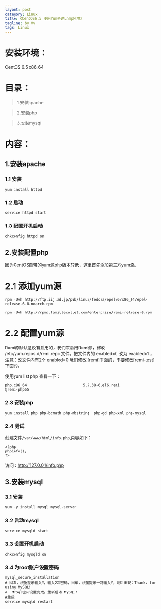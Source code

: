 ```yaml
---
layout: post
category: Linux
title: 《CentOS6.5 使用Yum搭建Lnmp环境》
tagline: by Vv
tags: Linux 
---
```


# 安装环境：
CentOS 6.5 x86_64

# 目录：
> 1.安装apache

> 2.安装php

> 3.安装mysql

# 内容：

## 1.安装apache

### 1.1 安装

```
yum install httpd
```
### 1.2 启动

```
service httpd start
```
### 1.3 配置开机启动

```
chkconfig httpd on
```

## 2.安装配置php
因为CentOS自带的yum源php版本较低，这里首先添加第三方yum源。
# 2.1 添加yum源

```
rpm -Uvh http://ftp.iij.ad.jp/pub/linux/fedora/epel/6/x86_64/epel-release-6-8.noarch.rpm

rpm -Uvh http://rpms.famillecollet.com/enterprise/remi-release-6.rpm
```
# 2.2 配置yum源
Remi源默认是没有启用的，我们来启用Remi源，修改 /etc/yum.repos.d/remi.repo 文件，把文件内的 enabled=0 改为 enabled=1 ，注意：改文件内有2个 enabled=0 我们修改 [remi]下面的，不要修改[remi-test]下面的。

使用yum list php 查看一下：


```
php.x86_64                          5.5.38-6.el6.remi                   @remi-php55
```


### 2.3 安装php

```
yum install php php-bcmath php-mbstring  php-gd php-xml php-mysql
```

### 2.4 测试

创建文件```/var/www/html/info.php```,内容如下：

```
<?php
phpinfo();
?>
```
访问：http://127.0.0.1/info.php

## 3.安装mysql

### 3.1 安装

```
yum -y install mysql mysql-server
```

### 3.2 启动mysql

```
service mysqld start
```
### 3.3 设置开机启动

```
chkconfig mysqld on
```


### 3.4 为root账户设置密码


```
mysql_secure_installation
# 回车，根据提示输入Y，输入2次密码，回车，根据提示一路输入Y，最后出现：Thanks for using MySQL!
#  MySql密码设置完成，重新启动 MySQL：
#重启
service mysqld restart
```
